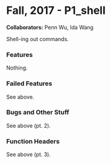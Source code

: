 # Fall, 2017 - P1_shell

**Collaborators:** Penn Wu, Ida Wang

Shell-ing out commands.

### Features
Nothing.

### Failed Features
See above.

### Bugs and Other Stuff
See above (pt. 2).

### Function Headers
See above (pt. 3).